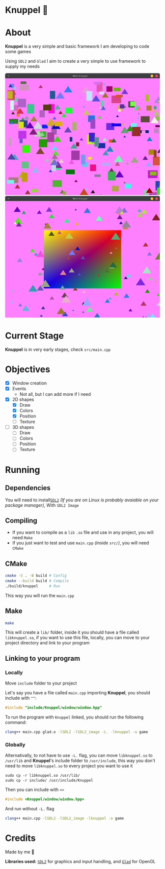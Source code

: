 # Knuppel 🦇
# About
**Knuppel** is a very simple and basic framework I am developing to code some games

Using `SDL2` and `Glad` I aim to create a very simple to use framework to supply my needs

![demo2](media/demo2.png)
![demo3](media/demo3.png)

# Current Stage
**Knuppel** is in very early stages, check `src/main.cpp`

# Objectives
- [X] Window creation
- [X] Events
    + Not all, but I can add more if I need
- [X] 2D shapes
    + [X] Draw
    + [X] Colors
    + [X] Position
    + [ ] Texture
- [ ] 3D shapes
    + [ ] Draw
    + [ ] Colors
    + [ ] Position
    + [ ] Texture

# Running
## Dependencies
You will need to install[`SDL2`](https://www.libsdl.org/) *(If you are on Linux is probably avaiable on your package manager)*,
 With `SDL2 Image`

## Compiling
- If you want to compile as a `lib` `.so` file and use in any project, you will need `Make`
- If you just want to test and use `main.cpp` *(inside `src/`)*, you will need `CMake`

## CMake
```sh
cmake -S . -B build # Config
cmake --build build # Compile
./build/knuppel     # Run
```

This way you will run the `main.cpp`

## Make
```sh
make
```
This will create a `lib/` folder, inside it you should have a file called `libknuppel.so`, if you want to use this file,
 locally, you can move to your project directory and link to your program

## Linking to your program
### Locally
Move `include` folder to your project

Let's say you have a file called `main.cpp` importing **Knuppel**, you should include with `""`:
```cpp
#include "include/Knuppel/window/window.hpp"
```

To run the program with `Knuppel` linked, you should run the following command:
```sh
clang++ main.cpp glad.o -lSDL2 -lSDL2_image -L. -lknuppel -o game
```

### Globally
Alternativally, to not have to use `-L.` flag, you can move `libknuppel.so` to `/usr/lib` and **Knuppel**'s include folder to `/usr/include`,
 this way you don't need to move `libknuppel.so` to every project you want to use it
```
sudo cp -r libknuppel.so /usr/lib/
sudo cp -r include/ /usr/include/Knuppel
```

Then you can include with `<>`
```cpp
#include <Knuppel/window/window.hpp>
```

And run without `-L.` flag
```sh
clang++ main.cpp -lSDL2 -lSDL2_image -lknuppel -o game
```

# Credits
Made by me 🦇

**Libraries used:** [`SDL2`](https://www.libsdl.org/) for graphics and input handling, and [`Glad`](https://glad.dav1d.de/) for OpenGL

